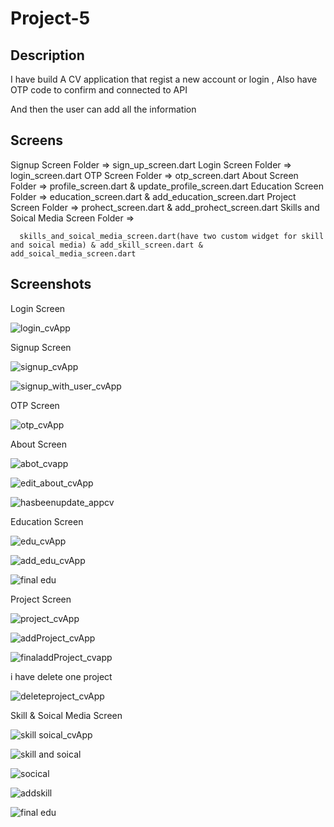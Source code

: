 # Project-5


## Description

I have build A CV application that regist a new account or login ,
Also have OTP code to confirm and connected to API

And then the user can add all the information

## Screens

Signup Screen Folder => sign_up_screen.dart
Login Screen Folder => login_screen.dart
OTP Screen Folder => otp_screen.dart
About Screen Folder => profile_screen.dart & update_profile_screen.dart
Education Screen Folder => education_screen.dart & add_education_screen.dart
Project Screen Folder => prohect_screen.dart & add_prohect_screen.dart
Skills and Soical Media Screen Folder => 
      
      skills_and_soical_media_screen.dart(have two custom widget for skill and soical media) & add_skill_screen.dart & add_soical_media_screen.dart


## Screenshots
Login Screen 

![login_cvApp](https://github.com/rahafwmaq/Project-5/assets/86989761/94c08187-de7f-4079-a80a-582f7c37d066)

Signup Screen 

![signup_cvApp](https://github.com/rahafwmaq/Project-5/assets/86989761/e35d51d8-2e07-4660-9d3e-88227f496fe3)

![signup_with_user_cvApp](https://github.com/rahafwmaq/Project-5/assets/86989761/4c63f41b-e88c-415b-9988-a7548b0257ca)

OTP Screen 

![otp_cvApp](https://github.com/rahafwmaq/Project-5/assets/86989761/7d90018f-8610-448a-bff4-2a6df03028ee)


About Screen 

![abot_cvapp](https://github.com/rahafwmaq/Project-5/assets/86989761/4a86a5a6-b1bd-4469-a04b-37e701884f4e)

![edit_about_cvApp](https://github.com/rahafwmaq/Project-5/assets/86989761/91b83807-157c-4a1c-b678-91c6d77219db)

![hasbeenupdate_appcv](https://github.com/rahafwmaq/Project-5/assets/86989761/6f788b65-2bfa-4234-8531-445e8abdb6ad)


Education Screen 

![edu_cvApp](https://github.com/rahafwmaq/Project-5/assets/86989761/a26e3257-6af2-4a91-ba00-edd47e3c78d6)

![add_edu_cvApp](https://github.com/rahafwmaq/Project-5/assets/86989761/4daaa355-5e11-4e3f-a5d1-546ce0f54d99)

![final edu](https://github.com/rahafwmaq/Project-5/assets/86989761/2a9571ed-12f2-4fcf-a8e5-fb83afb9ab3c)


Project Screen 

![project_cvApp](https://github.com/rahafwmaq/Project-5/assets/86989761/b7499c7a-ac67-4abc-912b-811d86d96d8d)

![addProject_cvApp](https://github.com/rahafwmaq/Project-5/assets/86989761/711298a8-a889-439a-bfe9-2ba05ad81e34)

![finaladdProject_cvapp](https://github.com/rahafwmaq/Project-5/assets/86989761/2203509a-b6dc-4038-abea-3d41fd6ef27c)

i have delete one project 

![deleteproject_cvApp](https://github.com/rahafwmaq/Project-5/assets/86989761/23b1e3a3-9ed7-4946-9085-8118a3788234)



Skill & Soical Media Screen 

![skill soical_cvApp](https://github.com/rahafwmaq/Project-5/assets/86989761/0a75d805-e0d5-4d91-a245-339672dc2e31)

![skill and soical](https://github.com/rahafwmaq/Project-5/assets/86989761/108f3f8f-f003-4d3e-8b32-57a4ac8f423d)

![socical](https://github.com/rahafwmaq/Project-5/assets/86989761/936526e6-67f4-4e70-a5df-291d1eee3383)

![addskill](https://github.com/rahafwmaq/Project-5/assets/86989761/bc448206-5db3-454e-9ec5-a75c3f9e2dbe)


![final edu](https://github.com/rahafwmaq/Project-5/assets/86989761/584561d3-c041-4f4c-90c7-ff4a5cfc214c)

